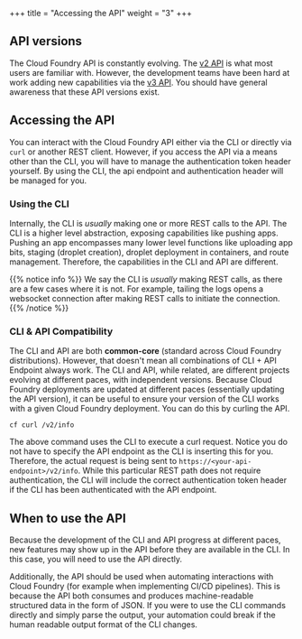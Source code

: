 +++
title = "Accessing the API"
weight = "3"
+++

## API versions

The Cloud Foundry API is constantly evolving. The [v2 API](https://apidocs.cloudfoundry.org) is what most users are familiar with. However, the development teams have been hard at work adding new capabilities via the [v3 API](https://v3-apidocs.cloudfoundry.org). You should have general awareness that these API versions exist.

## Accessing the API

You can interact with the Cloud Foundry API either via the CLI or directly via `curl` or another REST client. However, if you access the API via a means other than the CLI, you will have to manage the authentication token header yourself. By using the CLI, the api endpoint and authentication header will be managed for you.

### Using the CLI

Internally, the CLI is *usually* making one or more REST calls to the API. The CLI is a higher level abstraction, exposing capabilities like pushing apps. Pushing an app encompasses many lower level functions like uploading app bits, staging (droplet creation), droplet deployment in containers, and route management. Therefore, the capabilities in the CLI and API are different.

{{% notice info %}} We say the CLI is *usually* making REST calls, as there are a few cases where it is not. For example, tailing the logs opens a websocket connection after making REST calls to initiate the connection.{{% /notice %}}

### CLI & API Compatibility

The CLI and API are both **common-core** (standard across Cloud Foundry distributions). However, that doesn't mean all combinations of CLI + API Endpoint always work. The CLI and API, while related, are different projects evolving at different paces, with independent versions. Because Cloud Foundry deployments are updated at different paces (essentially updating the API version), it can be useful to ensure your version of the CLI works with a given Cloud Foundry deployment. You can do this by curling the API.

```
cf curl /v2/info
```

The above command uses the CLI to execute a curl request. Notice you do not have to specify the API endpoint as the CLI is inserting this for you. Therefore, the actual request is being sent to `https://<your-api-endpoint>/v2/info`. While this particular REST path does not require authentication, the CLI will include the correct authentication token header if the CLI has been authenticated with the API endpoint.

## When to use the API

Because the development of the CLI and API progress at different paces, new features may show up in the API before they are available in the CLI. In this case, you will need to use the API directly.

Additionally, the API should be used when automating interactions with Cloud Foundry (for example when implementing CI/CD pipelines). This is because the API both consumes and produces machine-readable structured data in the form of JSON. If you were to use the CLI commands directly and simply parse the output, your automation could break if the human readable output format of the CLI changes.  
